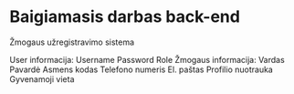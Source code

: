 # Baigiamasis darbas back-end
Žmogaus užregistravimo sistema

User informacija:
	Username
	Password
	Role
Žmogaus informacija:
	Vardas
	Pavardė
	Asmens kodas
	Telefono numeris
	El. paštas
	Profilio nuotrauka
	Gyvenamoji vieta
